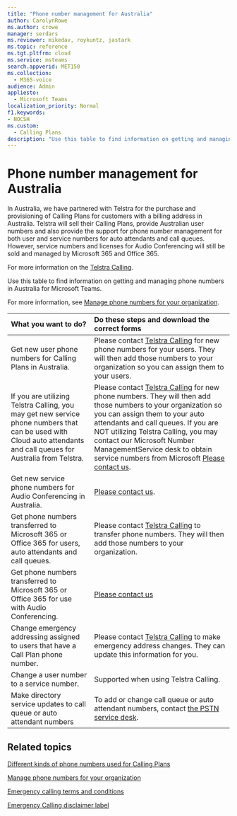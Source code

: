 ```yaml
---
title: "Phone number management for Australia"
author: CarolynRowe
ms.author: crowe
manager: serdars
ms.reviewer: mikedav, roykuntz, jastark
ms.topic: reference
ms.tgt.pltfrm: cloud
ms.service: msteams
search.appverid: MET150
ms.collection: 
  - M365-voice
audience: Admin
appliesto: 
  - Microsoft Teams
localization_priority: Normal
f1.keywords:
- NOCSH
ms.custom: 
  - Calling Plans
description: "Use this table to find information on getting and managing phone numbers in Australia for Microsoft Teams."
---
```


# Phone number management for Australia

In Australia, we have partnered with Telstra for the purchase and provisioning of Calling Plans for customers with a billing address in Australia. Telstra will sell their Calling Plans, provide Australian user numbers and also provide the support for phone number management for both user and service numbers for auto attendants and call queues. However, service numbers and licenses for Audio Conferencing will still be sold and managed by Microsoft 365 and Office 365.

For more information on the [Telstra Calling](https://aka.ms/TelstraVoicePlan).

Use this table to find information on getting and managing phone numbers in Australia for Microsoft Teams.

For more information, see  [Manage phone numbers for your organization](manage-phone-numbers-for-your-organization.md).
  
|**What you want to do?**|**Do these steps and download the correct forms**|
|:-----|:-----|
|Get new user phone numbers for Calling Plans in Australia.   <br/> |Please contact [Telstra Calling](https://aka.ms/TelstraVoicePlan) for new phone numbers for your users. They will then add those numbers to your organization so you can assign them to your users. <br/>
|If you are utilizing Telstra Calling, you may get new service phone numbers that can be used with Cloud auto attendants and call queues for Australia from Telstra. <br/> |Please contact [Telstra Calling](https://aka.ms/TelstraVoicePlan) for new phone numbers. They will then add those numbers to your organization so you can assign them to your auto attendants and call queues. If you are NOT utilizing Telstra Calling, you may contact our Microsoft Number ManagementService desk to obtain service numbers from Microsoft [Please contact us](mailto:ptnapac@microsoft.com). <br/>|
|Get new service phone numbers for Audio Conferencing in Australia.   <br/> |[Please contact us](mailto:ptnapac@microsoft.com).|
|Get phone numbers transferred to Microsoft 365 or Office 365 for users, auto attendants and call queues.  <br/> |Please contact [Telstra Calling](https://aka.ms/TelstraVoicePlan) to transfer phone numbers. They will then add those numbers to your organization.  <br/> |
|Get phone numbers transferred to Microsoft 365 or Office 365 for use with Audio Conferencing.  |[Please contact us](mailto:ptnapac@microsoft.com) |
|Change emergency addressing assigned to users that have a Call Plan phone number. |Please contact [Telstra Calling](https://aka.ms/TelstraVoicePlan) to make emergency address changes. They can update this information for you.|
|Change a user number to a service number. |Supported when using Telstra Calling.|
|Make directory service updates to call queue or auto attendant numbers|To add or change call queue or auto attendant numbers, contact [the PSTN service desk](contact-pstn-service-desk.md). |

## Related topics

[Different kinds of phone numbers used for Calling Plans](../different-kinds-of-phone-numbers-used-for-calling-plans.md)

[Manage phone numbers for your organization](manage-phone-numbers-for-your-organization.md)

[Emergency calling terms and conditions](../emergency-calling-terms-and-conditions.md)

[Emergency Calling disclaimer label](https://download.microsoft.com/download/a/8/0/a807c43d-2177-4fe0-8732-86b3784ae6e5/emergency-calling-label-(en-us)-(v.1.0).zip)

